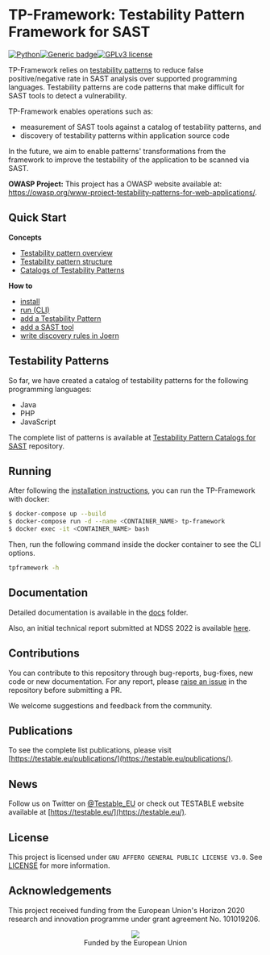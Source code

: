 # TP-Framework: Testability Pattern Framework for SAST
[![Python](https://img.shields.io/badge/python-3.10-blue.svg)](https://www.python.org/download/releases/3.10/)[![Generic badge](https://img.shields.io/badge/dockerized-yes-<COLOR>.svg)](https://shields.io/)[![GPLv3 license](https://img.shields.io/badge/License-GPLv3-blue.svg)](http://perso.crans.org/besson/LICENSE.html)

TP-Framework relies on [testability patterns](https://github.com/testable-eu/sast-testability-patterns) to reduce false positive/negative rate in SAST analysis over supported programming languages. Testability patterns are code patterns that make difficult for SAST tools to detect a vulnerability.

TP-Framework enables operations such as:
- measurement of SAST tools against a catalog of testability patterns, and 
- discovery of testability patterns within application source code 

In the future, we aim to enable patterns' transformations from the framework to improve the testability of the application to be scanned via SAST.   

**OWASP Project:** This project has a OWASP website available at: https://owasp.org/www-project-testability-patterns-for-web-applications/.


## Quick Start

__Concepts__
- [Testability pattern overview](./docs/Testability-Patterns.md) 
- [Testability pattern structure](./docs/Testability-patterns-structure.md)
- [Catalogs of Testability Patterns](https://github.com/testable-eu/sast-testability-patterns/blob/master/README.md)

__How to__
- [install](./docs/How-to-install.md)
- [run (CLI)](./docs/How-to-run-CLI-Usage.md)
- [add a Testability Pattern](./docs/How-to-add-a-Testability-Pattern.md)
- [add a SAST tool](./docs/How-to-add-a-SAST-tool.md)
- [write discovery rules in Joern](./docs/How-to-write-discovery-rules-in-Joern.md)

## Testability Patterns

So far, we have created a catalog of testability patterns for the following programming languages:

- Java
- PHP
- JavaScript

The complete list of patterns is available at [Testability Pattern Catalogs for SAST](https://github.com/testable-eu/sast-testability-patterns) repository.


## Running

After following the [installation instructions](), you can run the TP-Framework with docker:

```bash
$ docker-compose up --build
$ docker-compose run -d --name <CONTAINER_NAME> tp-framework
$ docker exec -it <CONTAINER_NAME> bash
```

Then, run the following command inside the docker container to see the CLI options.

```bash
tpframework -h
```

## Documentation

Detailed documentation is available in the [docs](./docs/README.md) folder. 

Also, an initial technical report submitted at NDSS 2022 is available [here](https://www.ndss-symposium.org/wp-content/uploads/2022-150-paper.pdf).


## Contributions

You can contribute to this repository through bug-reports, bug-fixes, new code or new documentation. For any report, please [raise an issue](https://github.com/testable-eu/sast-tp-framework/issues/new) in the repository before submitting a PR.

We welcome suggestions and feedback from the community.


## Publications

To see the complete list publications, please visit [https://testable.eu/publications/](https://testable.eu/publications/).


## News

Follow us on Twitter on [@Testable_EU](https://twitter.com/Testable_EU) or check out TESTABLE website available at [https://testable.eu/](https://testable.eu/).


## License

This project is licensed under `GNU AFFERO GENERAL PUBLIC LICENSE V3.0`. See [LICENSE](LICENSE) for more information.

## Acknowledgements

This project received funding from the European Union's Horizon 2020 research and innovation programme under grant agreement No. 101019206.

<p align="center">
  <img src="https://testable.eu/img/eu_flag.png"><br>
  Funded by the European Union
</p>
